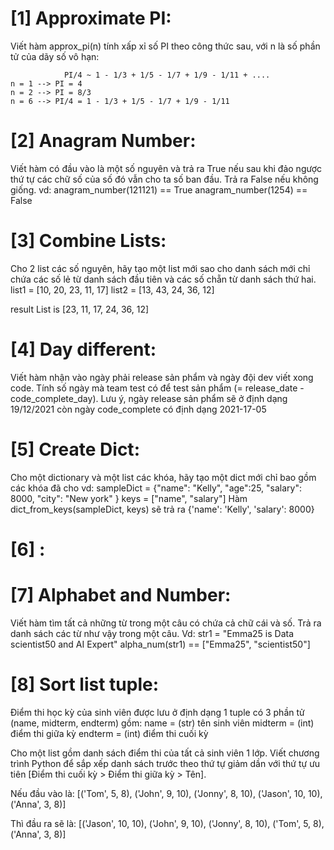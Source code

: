 # [1] Approximate PI:
Viết hàm approx_pi(n) tính xấp xỉ số PI theo công thức sau, với n là số phần tử của dãy số vô hạn:
```
            PI/4 ~ 1 - 1/3 + 1/5 - 1/7 + 1/9 - 1/11 + ....
n = 1 --> PI = 4
n = 2 --> PI = 8/3
n = 6 --> PI/4 = 1 - 1/3 + 1/5 - 1/7 + 1/9 - 1/11
```

# [2] Anagram Number:
Viết hàm có đầu vào là một số nguyên và trả ra True nếu sau khi đảo ngược thứ tự các chữ số của số đó vẫn cho ta số ban đầu. Trả ra False nếu không giống.
vd: anagram_number(121121) == True
    anagram_number(1254) == False

# [3] Combine Lists:
Cho 2 list các số nguyên, hãy tạo một list mới sao cho danh sách mới chỉ chứa các số lẻ từ danh sách đầu tiên và các số chẵn từ danh sách thứ hai.
list1 = [10, 20, 23, 11, 17]
list2 = [13, 43, 24, 36, 12]

result List is [23, 11, 17, 24, 36, 12]

# [4] Day different:
Viết hàm nhận vào ngày phải release sản phẩm và ngày đội dev viết xong code. Tính số ngày mà team test có để test sản phẩm (= release_date - code_complete_day). Lưu ý, ngày release sản phẩm sẽ ở định dạng 19/12/2021 còn ngày code_complete có định dạng 2021-17-05

# [5] Create Dict:
Cho một dictionary và một list các khóa, hãy tạo một dict mới chỉ bao gồm các khóa đã cho
vd: sampleDict = {"name": "Kelly", "age":25, "salary": 8000, "city": "New york" }
    keys = ["name", "salary"]
Hàm dict_from_keys(sampleDict, keys) sẽ trả ra {'name': 'Kelly', 'salary': 8000}

# [6] :


# [7] Alphabet and Number:
Viết hàm tìm tất cả những từ trong một câu có chứa cả chữ cái và số. Trả ra danh sách các từ như vậy trong một câu.
Vd:
str1 = "Emma25 is Data scientist50 and AI Expert"
alpha_num(str1) == ["Emma25", "scientist50"]

# [8] Sort list tuple:
Điểm thi học kỳ của sinh viên được lưu ở định dạng 1 tuple có 3 phần tử (name, midterm, endterm) gồm:
name = (str) tên sinh viên
midterm = (int) điểm thi giữa kỳ
endterm = (int) điểm thi cuối kỳ

Cho một list gồm danh sách điểm thi của tất cả sinh viên 1 lớp. Viết chương trình Python để sắp xếp danh sách trước theo thứ tự giảm dần với thứ tự ưu tiên [Điểm thi cuối kỳ > Điểm thi giữa kỳ > Tên].

Nếu đầu vào là:
[('Tom', 5, 8), 
 ('John', 9, 10), 
 ('Jonny', 8, 10), 
 ('Jason', 10, 10), 
 ('Anna', 3, 8)]

Thì đầu ra sẽ là:
[('Jason', 10, 10), ('John', 9, 10), ('Jonny', 8, 10), ('Tom', 5, 8), ('Anna', 3, 8)]